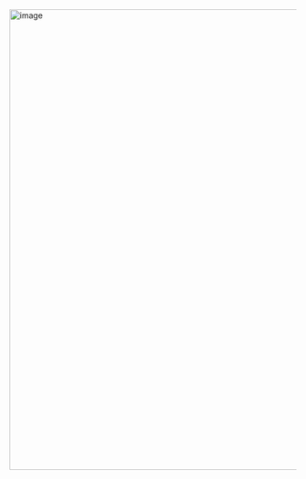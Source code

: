 <img width="568" height="809" alt="image" src="https://github.com/user-attachments/assets/64bc0505-072d-45db-9ccb-97dd2d41d655" />
